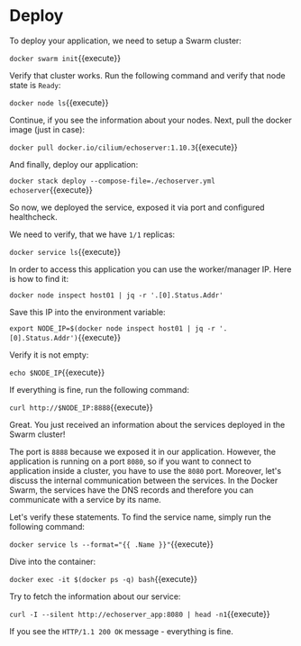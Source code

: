 # Deploy

To deploy your application, we need to setup a Swarm cluster:

`docker swarm init`{{execute}}

Verify that cluster works. Run the following command and verify that node state is `Ready`:

`docker node ls`{{execute}}

Continue, if you see the information about your nodes. Next, pull the docker image (just in case):

`docker pull docker.io/cilium/echoserver:1.10.3`{{execute}}

And finally, deploy our application:

`docker stack deploy --compose-file=./echoserver.yml echoserver`{{execute}}

So now, we deployed the service, exposed it via port and configured healthcheck.

We need to verify, that we have `1/1` replicas:

`docker service ls`{{execute}}

In order to access this application you can use the worker/manager IP. Here is how to find it:

`docker node inspect host01 | jq -r '.[0].Status.Addr'`

Save this IP into the environment variable:

`export NODE_IP=$(docker node inspect host01 | jq -r '.[0].Status.Addr')`{{execute}}

Verify it is not empty:

`echo $NODE_IP`{{execute}}

If everything is fine, run the following command:

`curl http://$NODE_IP:8888`{{execute}}

Great. You just received an information about the services deployed in the Swarm cluster!

The port is `8888` because we exposed it in our application. However, the application is running on a port `8080`, so if you want to connect to application inside a cluster, you have to use the `8080` port. Moreover, let's discuss the internal communication between the services. In the Docker Swarm, the services have the DNS records and therefore you can communicate with a service by its name.

Let's verify these statements. To find the service name, simply run the following command:  

`docker service ls --format="{{ .Name }}"`{{execute}}

Dive into the container:

`docker exec -it $(docker ps -q) bash`{{execute}}

Try to fetch the information about our service:

`curl -I --silent http://echoserver_app:8080 | head -n1`{{execute}}

If you see the `HTTP/1.1 200 OK` message - everything is fine.
